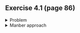 ## Exercise 4.1 (page 86)

<details>
  <summary>Problem</summary>
  
  Solve this [LeetCode problem](https://leetcode.com/problems/remove-linked-list-elements/) instead.
</details>

<details>
  <summary>Manber approach</summary>
  
  ### Induction hypothesis
  Say you're on index $k$ of the list and you also know the rightmost index $j < k$ such that the node at $j$ doesn't contain `val`.
  
  For simplicity, call the pointer at $k$ `curr` and the one at $j$ `prev`
      
  ### Inductive step
  We've got two possibilities.
                                                                                   
  1. `curr.val == val`
     - We can just `curr = curr.next`
     - There's no need to update the `prev` pointer
       - The rightmost index $j < k + 1$ such that node at $j$ doesn't contain `val` is still $j$.            
  2. `curr.val != val`
     - We can:
        1. `prev.next = curr`
        2. `prev = curr`                                                                           
        3. `curr = curr.next`
     - This maintains the hypothesis invariant
       - The rightmost index $j < k + 1$ such that the node at $j$ doesn't contain `val` is now $j = k$
          - This is exactly where our `prev` pointer is now sitting
  
  ### Base case
  Just make sure that:
   - `curr` points to the head of the list
   - `prev` points to some `None` value (or a dummy node before the head)
  
  This maintains the hypothesis invariant (vacuously), since there is no rightmost index $j < 0$ such that the node at $j$ doesn't contain `val`.
    
</details>
